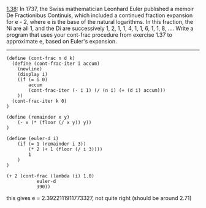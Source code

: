 [1.38](http://mitpress.mit.edu/sicp/full-text/book/book-Z-H-12.html#%_thm_1.38):
In 1737, the Swiss mathematician Leonhard Euler published a memoir De Fractionibus Continuis, which
included a continued fraction expansion for e - 2, where e is the base of the natural logarithms.
In this fraction, the Ni are all 1, and the Di are successively 1, 2, 1, 1, 4, 1, 1, 6, 1, 1, 8, ....
Write a program that uses your cont-frac procedure from exercise 1.37 to approximate e, based on Euler's expansion.

---

```
(define (cont-frac n d k)
  (define (cont-frac-iter i accum)
    (newline)
    (display i)
    (if (= i 0)
        accum
        (cont-frac-iter (- i 1) (/ (n i) (+ (d i) accum)))
    ))
  (cont-frac-iter k 0)
)

(define (remainder x y)
    (- x (* (floor (/ x y)) y))
)

(define (euler-d i)
    (if (= 1 (remainder i 3))
        (* 2 (+ 1 (floor (/ i 3))))
        1
    )
)

(+ 2 (cont-frac (lambda (i) 1.0)
           euler-d
           390))
```
this gives e = 2.3922111911773327, not quite right (should be around 2.71)

